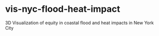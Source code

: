 # vis-nyc-flood-heat-impact
3D Visualization of equity in coastal flood and heat impacts in New York City
